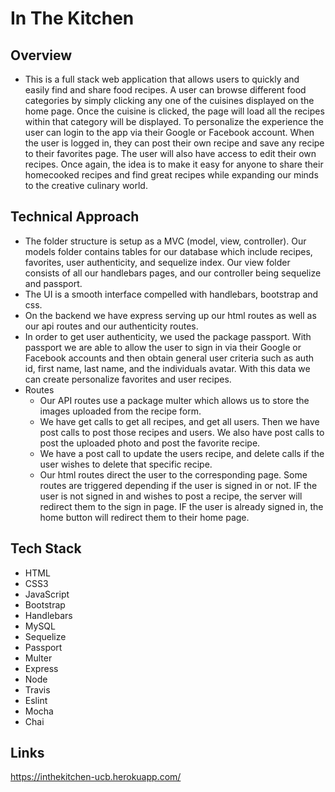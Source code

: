 # In The Kitchen

## Overview
- This is a full stack web application that allows users to quickly and easily find and share food recipes. A user can browse different food categories by simply clicking any one of the cuisines displayed on the home page. Once the cuisine is clicked, the page will load all the recipes within that category will be displayed. To personalize the experience the user can login to the app via their Google or Facebook account. When the user is logged in, they can post their own recipe and save any recipe to their favorites page. The user will also have access to edit their own recipes. Once again, the idea is to make it easy for anyone to share their homecooked recipes and find great recipes while expanding our minds to the creative culinary world. 

## Technical Approach
- The folder structure is setup as a MVC (model, view, controller). Our models folder contains tables for our database which include recipes, favorites, user authenticity, and sequelize index. Our view folder consists of all our handlebars pages, and our controller being sequelize and passport. 
- The UI is a smooth interface compelled with handlebars, bootstrap and css. 
- On the backend we have express serving up our html routes as well as our api routes and our authenticity routes. 
- In order to get user authenticity, we used the package passport. With passport we are able to allow the user to sign in via their Google or Facebook accounts and then obtain general user criteria such as auth id, first name, last name, and the individuals avatar. With this data we can create personalize favorites and user recipes. 
- Routes
    - Our API routes use a package multer which allows us to store the images uploaded from the recipe form. 
    - We have get calls to get all recipes, and get all users. Then we have post calls to post those recipes and users. We also have post calls to post the uploaded photo and post the favorite recipe.
    - We have a post call to update the users recipe, and delete calls if the user wishes to delete that specific recipe. 
    - Our html routes direct the user to the corresponding page. Some routes are triggered depending if the user is signed in or not. IF the user is not signed in and wishes to post a recipe, the server will redirect them to the sign in page. IF the user is already signed in, the home button will redirect them to their home page. 

## Tech Stack
 * HTML
 * CSS3
 * JavaScript
 * Bootstrap
 * Handlebars
 * MySQL
 * Sequelize
 * Passport
 * Multer
 * Express
 * Node
 * Travis
 * Eslint
 * Mocha 
 * Chai

## Links
https://inthekitchen-ucb.herokuapp.com/
